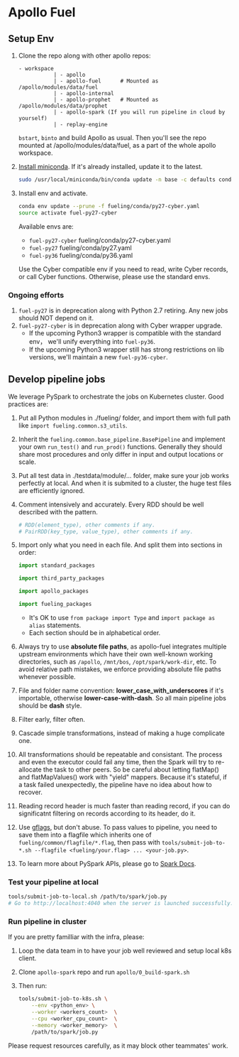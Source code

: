 # Apollo Fuel

## Setup Env

1. Clone the repo along with other apollo repos:

   ```text
   - workspace
              | - apollo
              | - apollo-fuel      # Mounted as /apollo/modules/data/fuel
              | - apollo-internal
              | - apollo-prophet   # Mounted as /apollo/modules/data/prophet
              | - apollo-spark (If you will run pipeline in cloud by yourself)
              | - replay-engine
   ```

   `bstart`, `binto` and build Apollo as usual. Then you'll see the repo mounted
   at /apollo/modules/data/fuel, as a part of the whole apollo workspace.

1. [Install miniconda](https://docs.conda.io/en/latest/miniconda.html).
   If it's already installed, update it to the latest.

   ```bash
   sudo /usr/local/miniconda/bin/conda update -n base -c defaults conda
   ```

1. Install env and activate.

   ```bash
   conda env update --prune -f fueling/conda/py27-cyber.yaml
   source activate fuel-py27-cyber
   ```

   Available envs are:
   * `fuel-py27-cyber` fueling/conda/py27-cyber.yaml
   * `fuel-py27` fueling/conda/py27.yaml
   * `fuel-py36` fueling/conda/py36.yaml

   Use the Cyber compatible env if you need to read, write Cyber records, or
   call Cyber functions. Otherwise, please use the standard envs.

### Ongoing efforts

1. `fuel-py27` is in deprecation along with Python 2.7 retiring. Any new jobs
   should NOT depend on it.
1. `fuel-py27-cyber` is in deprecation along with Cyber wrapper upgrade.
   * If the upcoming Python3 wrapper is compatible with the standard env， we'll
     unify everything into `fuel-py36`.
   * If the upcoming Python3 wrapper still has strong restrictions on lib
     versions, we'll maintain a new `fuel-py36-cyber`.

## Develop pipeline jobs

We leverage PySpark to orchestrate the jobs on Kubernetes cluster. Good
practices are:

1. Put all Python modules in ./fueling/ folder, and import them with full path
   like `import fueling.common.s3_utils`.
1. Inherit the `fueling.common.base_pipeline.BasePipeline` and implement your
   own `run_test()` and `run_prod()` functions. Generally they should share most
   procedures and only differ in input and output locations or scale.
1. Put all test data in ./testdata/module/... folder, make sure your job works
   perfectly at local. And when it is submited to a cluster, the huge test files
   are efficiently ignored.
1. Comment intensively and accurately. Every RDD should be well described with
   the pattern.

   ```python
   # RDD(element_type), other comments if any.
   # PairRDD(key_type, value_type), other comments if any.
   ```

1. Import only what you need in each file. And split them into sections in
   order:

   ```python
   import standard_packages

   import third_party_packages

   import apollo_packages

   import fueling_packages
   ```

   * It's OK to use `from package import Type` and `import package as alias`
     statements.
   * Each section should be in alphabetical order.

1. Always try to use **absolute file paths**, as apollo-fuel integrates multiple
   upstream environments which have their own well-known working directories,
   such as `/apollo`, `/mnt/bos`, `/opt/spark/work-dir`, etc. To avoid relative
   path mistakes, we enforce providing absolute file paths whenever possible.
1. File and folder name convention: **lower_case_with_underscores** if it's
   importable, otherwise **lower-case-with-dash**. So all main pipeline jobs
   should be **dash** style.
1. Filter early, filter often.
1. Cascade simple transformations, instead of making a huge complicate one.
1. All transformations should be repeatable and consistant. The process and even
   the executor could fail any time, then the Spark will try to re-allocate the
   task to other peers. So be careful about letting flatMap() and
   flatMapValues() work with "yield" mappers. Because it's stateful, if a task
   failed unexpectedly, the pipeline have no idea about how to recover.
1. Reading record header is much faster than reading record, if you can do
   significatnt filtering on records according to its header, do it.
1. Use [gflags](https://abseil.io/docs/python/guides/flags), but don't abuse. To
   pass values to pipeline, you need to save them into a flagfile which inherits
   one of `fueling/common/flagfile/*.flag`, then pass with
   `tools/submit-job-to-*.sh --flagfile <fueling/your.flag> ... <your-job.py>`.
1. To learn more about PySpark APIs, please go to
   [Spark Docs](https://spark.apache.org/docs/latest/api/python/pyspark.html).

### Test your pipeline at local

```bash
tools/submit-job-to-local.sh /path/to/spark/job.py
# Go to http://localhost:4040 when the server is launched successfully.
```

### Run pipeline in cluster

If you are pretty familliar with the infra, please:
1. Loop the data team in to have your job well reviewed and setup local k8s
   client.
1. Clone `apollo-spark` repo and run `apollo/0_build-spark.sh`
1. Then run:

   ```bash
   tools/submit-job-to-k8s.sh \
       --env <python_env> \
       --worker <workers_count>  \
       --cpu <worker_cpu_count>  \
       --memory <worker_memory>  \
       /path/to/spark/job.py
   ```

Please request resources carefully, as it may block other teammates' work.

